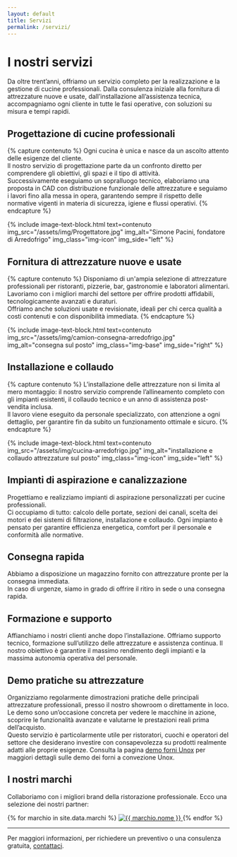 ```yaml
---
layout: default
title: Servizi
permalink: /servizi/
---
```


# I nostri servizi

Da oltre trent’anni, offriamo un servizio completo per la realizzazione e la gestione di cucine professionali. Dalla consulenza iniziale alla fornitura di attrezzature nuove e usate, dall’installazione all’assistenza tecnica, accompagniamo ogni cliente in tutte le fasi operative, con soluzioni su misura e tempi rapidi.

## Progettazione di cucine professionali

{% capture contenuto %}
Ogni cucina è unica e nasce da un ascolto attento delle esigenze del cliente.  
Il nostro servizio di progettazione parte da un confronto diretto per comprendere gli obiettivi, gli spazi e il tipo di attività.  
Successivamente eseguiamo un sopralluogo tecnico, elaboriamo una proposta in CAD con distribuzione funzionale delle attrezzature e seguiamo i lavori fino alla messa in opera, garantendo sempre il rispetto delle normative vigenti in materia di sicurezza, igiene e flussi operativi.
{% endcapture %}

{% include image-text-block.html 
   text=contenuto
   img_src="/assets/img/Progettatore.jpg" 
   img_alt="Simone Pacini, fondatore di Arredofrigo" 
   img_class="img-icon"
   img_side="left"
%}

## Fornitura di attrezzature nuove e usate

{% capture contenuto %}
Disponiamo di un'ampia selezione di attrezzature professionali per ristoranti, pizzerie, bar, gastronomie e laboratori alimentari.  
Lavoriamo con i migliori marchi del settore per offrire prodotti affidabili, tecnologicamente avanzati e duraturi.  
Offriamo anche soluzioni usate e revisionate, ideali per chi cerca qualità a costi contenuti e con disponibilità immediata.
{% endcapture %}

{% include image-text-block.html 
   text=contenuto
   img_src="/assets/img/camion-consegna-arredofrigo.jpg" 
   img_alt="consegna sul posto" 
   img_class="img-base"
   img_side="right"
%}

## Installazione e collaudo

{% capture contenuto %}
L’installazione delle attrezzature non si limita al mero montaggio: il nostro servizio comprende l’allineamento completo con gli impianti esistenti, il collaudo tecnico e un anno di assistenza post-vendita inclusa.  
Il lavoro viene eseguito da personale specializzato, con attenzione a ogni dettaglio, per garantire fin da subito un funzionamento ottimale e sicuro.
{% endcapture %}

{% include image-text-block.html 
   text=contenuto
   img_src="/assets/img/cucina-arredofrigo.jpg" 
   img_alt="installazione e collaudo attrezzature sul posto" 
   img_class="img-icon"
   img_side="left"
%}

## Impianti di aspirazione e canalizzazione

Progettiamo e realizziamo impianti di aspirazione personalizzati per cucine professionali.  
Ci occupiamo di tutto: calcolo delle portate, sezioni dei canali, scelta dei motori e dei sistemi di filtrazione, installazione e collaudo. Ogni impianto è pensato per garantire efficienza energetica, comfort per il personale e conformità alle normative.

## Consegna rapida

Abbiamo a disposizione un magazzino fornito con attrezzature pronte per la consegna immediata.  
In caso di urgenze, siamo in grado di offrire il ritiro in sede o una consegna rapida.

## Formazione e supporto

Affianchiamo i nostri clienti anche dopo l’installazione. Offriamo supporto tecnico, formazione sull’utilizzo delle attrezzature e assistenza continua. Il nostro obiettivo è garantire il massimo rendimento degli impianti e la massima autonomia operativa del personale.

## Demo pratiche su attrezzature

Organizziamo regolarmente dimostrazioni pratiche delle principali attrezzature professionali, presso il nostro showroom o direttamente in loco.  
Le demo sono un’occasione concreta per vedere le macchine in azione, scoprire le funzionalità avanzate e valutarne le prestazioni reali prima dell’acquisto.  
Questo servizio è particolarmente utile per ristoratori, cuochi e operatori del settore che desiderano investire con consapevolezza su prodotti realmente adatti alle proprie esigenze. Consulta la pagina [demo forni Unox](/demo-forni-unox) per maggiori dettagli sulle demo dei forni a convezione Unox.

## I nostri marchi

Collaboriamo con i migliori brand della ristorazione professionale. Ecco una selezione dei nostri partner:

<div class="grid-marchi">
{% for marchio in site.data.marchi %}
  <a href="{{ marchio.url }}" target="_blank" class="marchio">
    <img src="/assets/img/loghi-fornitori/{{ marchio.logo }}" alt="{{ marchio.nome }}">
  </a>
{% endfor %}
</div>

---

Per maggiori informazioni, per richiedere un preventivo o una consulenza gratuita, [contattaci](/contatti/).
